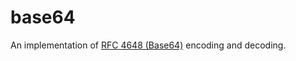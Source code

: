 # base64

An implementation of [RFC 4648 (Base64)](https://tools.ietf.org/html/rfc4648#section-4) encoding and decoding.
